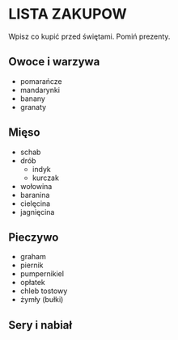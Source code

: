 # LISTA ZAKUPOW

Wpisz co kupić przed świętami. Pomiń prezenty.

## Owoce i warzywa
- pomarańcze 
- mandarynki
- banany
- granaty

## Mięso
- schab
- drób
  -  indyk
  -  kurczak
- wołowina
- baranina
- cielęcina
- jagnięcina

## Pieczywo
- graham
- piernik
- pumpernikiel
- opłatek
- chleb tostowy
- żymły (bułki)

## Sery i nabiał 



